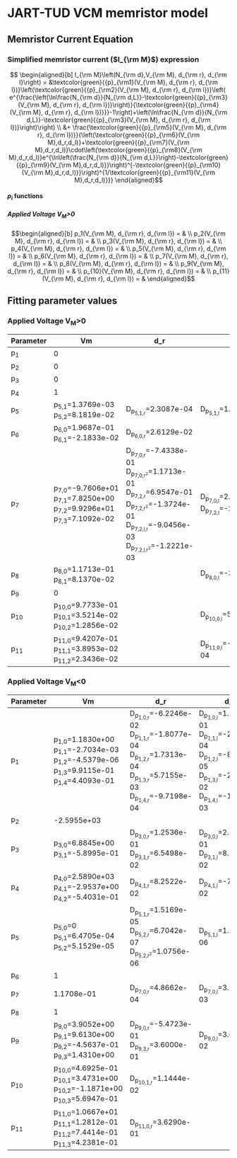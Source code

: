# JART-TUD VCM memristor model

## Memristor Current Equation
### Simplified memristor current ($I_{\rm M}$) expression

```math
 \begin{aligned}[b]
  I_{\rm M}\left(N_{\rm d},V_{\rm M}, d_{\rm r}, d_{\rm l}\right) = &\textcolor{green}{{p}_{\rm1}(V_{\rm M}, d_{\rm r}, d_{\rm l})}\left(\textcolor{green}{{p}_{\rm2}(V_{\rm M}, d_{\rm r}, d_{\rm l})}\left( e^{\frac{\left(\ln\frac{N_{\rm d}}{N_{\rm d,L}}-\textcolor{green}{{p}_{\rm3}(V_{\rm M}, d_{\rm r}, d_{\rm l})}\right)}{\textcolor{green}{{p}_{\rm4}(V_{\rm M}, d_{\rm r}, d_{\rm l})}}}-1\right)+\left(\ln\frac{N_{\rm d}}{N_{\rm d,L}}-\textcolor{green}{{p}_{\rm3}(V_{\rm M}, d_{\rm r}, d_{\rm l})}\right)\right) \\ &+ \frac{\textcolor{green}{{p}_{\rm5}(V_{\rm M}, d_{\rm r}, d_{\rm l})}}{\left(\textcolor{green}{{p}_{\rm6}(V_{\rm M},d_r,d_l)}+\textcolor{green}{{p}_{\rm7}(V_{\rm M},d_r,d_l)}\cdot\left(\textcolor{green}{{p}_{\rm8}(V_{\rm M},d_r,d_l)}e^{\ln\left(\frac{N_{\rm d}}{N_{\rm d,L}}\right)-\textcolor{green}{{p}_{\rm9}(V_{\rm M},d_r,d_l)}}\right)^{-\textcolor{green}{{p}_{\rm10}(V_{\rm M},d_r,d_l)}}\right)^{1/\textcolor{green}{{p}_{\rm11}(V_{\rm M},d_r,d_l)}}}
  \end{aligned}
  ```
#### $p_i$ functions
##### Applied Voltage V<sub>M</sub>>0
```math
\begin{aligned}[b]
p_1(V_{\rm M}, d_{\rm r}, d_{\rm l}) = & \\
p_2(V_{\rm M}, d_{\rm r}, d_{\rm l}) = & \\
p_3(V_{\rm M}, d_{\rm r}, d_{\rm l}) = & \\
p_4(V_{\rm M}, d_{\rm r}, d_{\rm l}) = & \\
p_5(V_{\rm M}, d_{\rm r}, d_{\rm l}) = & \\
p_6(V_{\rm M}, d_{\rm r}, d_{\rm l}) = & \\
p_7(V_{\rm M}, d_{\rm r}, d_{\rm l}) = & \\
p_8(V_{\rm M}, d_{\rm r}, d_{\rm l}) = & \\
p_9(V_{\rm M}, d_{\rm r}, d_{\rm l}) = & \\
p_{10}(V_{\rm M}, d_{\rm r}, d_{\rm l}) = & \\
p_{11}(V_{\rm M}, d_{\rm r}, d_{\rm l}) = & 
\end{aligned}
```

## Fitting parameter values
### Applied Voltage V<sub>M</sub>>0
<table>
    <thead>
        <tr>
            <th>Parameter</th>
            <th>Vm</th>
            <th>d_r</th>
            <th>d_l</th>
        </tr>
    </thead>
    <tbody>
        <tr>
            <td>p<sub>1</sub></td>
            <td>0</td>
            <td></td>
            <td></td>
        </tr>
        <tr>
            <td>p<sub>2</sub></td>
            <td>0</td>
            <td></td>
            <td></td>
        </tr>
        <tr>
            <td>p<sub>3</sub></td>
            <td>0</td>
            <td></td>
            <td></td>
        </tr>
        <tr>
            <td>p<sub>4</sub></td>
            <td>1</td>
            <td></td>
            <td></td>
        </tr>
        <tr>
            <td>p<sub>5</sub></td>
            <td>
                p<sub>5,1</sub>=1.3769e-03 <br>
                p<sub>5,2</sub>=8.1819e-02
            </td>
            <td>
                D<sub>p<sub>5,1,r</sub></sub>=2.3087e-04
            </td>
            <td>
                D<sub>p<sub>5,1,l</sub></sub>=1.3293e-07
            </td>
        </tr>
        <tr>
            <td>p<sub>6</sub></td>
            <td>
                p<sub>6,0</sub>=1.9687e-01 <br>
                p<sub>6,1</sub>=-2.1833e-02
            </td>
            <td>
                D<sub>p<sub>6,0,r</sub></sub>=2.6129e-02
            </td>
            <td>
            </td>
        </tr>
        <tr>
            <td>p<sub>7</sub></td>
            <td>
                p<sub>7,0</sub>=-9.7606e+01 <br>
                p<sub>7,1</sub>=7.8250e+00 <br>
                p<sub>7,2</sub>=9.9296e+01 <br>
                p<sub>7,3</sub>=7.1092e-02
            </td>
            <td>
                D<sub>p<sub>7,0,r</sub></sub>=-7.4338e-01 <br/>
                D<sub>p<sub>7,0,r<sup>2</sup></sub></sub>=1.1713e-01 <br/>
                D<sub>p<sub>7,2,r</sub></sub>=6.9547e-01 <br/>
                D<sub>p<sub>7,2,r<sup>2</sup></sub></sub>=-1.3724e-01 <br/>
                D<sub>p<sub>7,2,l,r</sub></sub>=-9.0456e-03 <br/>
                D<sub>p<sub>7,2,l,r<sup>2</sup></sub></sub>=-1.2221e-03
            </td>
            <td>
                D<sub>p<sub>7,0,l</sub></sub>=2.4377e+00 <br/>
                D<sub>p<sub>7,2,l</sub></sub>=-2.3728e+00
            </td>
        </tr>
        <tr>
            <td>p<sub>8</sub></td>
            <td>
                p<sub>8,0</sub>=1.1713e-01 <br>
                p<sub>8,1</sub>=8.1370e-02
            </td>
            <td></td>
            <td>
                D<sub>p<sub>8,0,l</sub></sub>=-3.8320e-03
            </td>
        </tr>
        <tr>
            <td>p<sub>9</sub></td>
            <td>0</td>
            <td></td>
            <td></td>
        </tr>
        <tr>
            <td>p<sub>10</sub></td>
            <td>
                p<sub>10,0</sub>=9.7733e-01 <br>
                p<sub>10,1</sub>=3.5214e-02 <br>
                p<sub>10,2</sub>=1.2856e-02
            </td>
            <td></td>
            <td>
                D<sub>p<sub>10,0,l</sub></sub>=5.9623e-05
            </td>
        </tr>
        <tr>
            <td>p<sub>11</sub></td>
            <td>
                p<sub>11,0</sub>=9.4207e-01 <br>
                p<sub>11,1</sub>=3.8953e-02 <br>
                p<sub>11,2</sub>=2.3436e-02
            </td>
            <td></td>
            <td>
                D<sub>p<sub>11,0,l</sub></sub>=-6.7239e-04
            </td>
        </tr>
    </tbody>
</table>

### Applied Voltage V<sub>M</sub><0
<table>
    <thead>
        <tr>
            <th>Parameter</th>
            <th>Vm</th>
            <th>d_r</th>
            <th>d_l</th>
        </tr>
    </thead>
    <tbody>
        <tr>
            <td>p<sub>1</sub></td>
            <td>
                p<sub>1,0</sub>=1.1830e+00 <br>
                p<sub>1,1</sub>=-2.7034e-03 <br>
                p<sub>1,2</sub>=-4.5379e-06 <br>
                p<sub>1,3</sub>=9.9115e-01 <br>
                p<sub>1,4</sub>=4.4093e-01
            </td>
            <td>
                D<sub>p<sub>1,0,r</sub></sub>=-6.2246e-02 <br>
                D<sub>p<sub>1,1,r</sub></sub>=-1.8077e-04 <br>
                D<sub>p<sub>1,2,r</sub></sub>=1.7313e-04 <br>
                D<sub>p<sub>1,3,r</sub></sub>=5.7155e-03 <br>
                D<sub>p<sub>1,4,r</sub></sub>=-9.7198e-04
            </td>
            <td>
                D<sub>p<sub>1,0,l</sub></sub>=1.1419e-01 <br>
                D<sub>p<sub>1,1,l</sub></sub>=-2.0831e-04 <br>
                D<sub>p<sub>1,2,l</sub></sub>=-8.9677e-05 <br>
                D<sub>p<sub>1,3,l</sub></sub>=-2.3237e-02 <br>
                D<sub>p<sub>1,4,l</sub></sub>=-1.8507e-03
            </td>
        </tr>
        <tr>
            <td>p<sub>2</sub></td>
            <td>-2.5955e+03</td>
            <td></td>
            <td></td>
        </tr>
        <tr>
            <td>p<sub>3</sub></td>
            <td>
                p<sub>3,0</sub>=6.8845e+00 <br>
                p<sub>3,1</sub>=-5.8995e-01
            </td>
            <td>
                D<sub>p<sub>3,0,r</sub></sub>=1.2536e-01 <br>
                D<sub>p<sub>3,1,r</sub></sub>=6.5498e-02
            </td>
            <td>
                D<sub>p<sub>3,0,l</sub></sub>=2.5983e-01 <br>
                D<sub>p<sub>3,1,l</sub></sub>=8.5666e-02
            </td>
        </tr>
        <tr>
            <td>p<sub>4</sub></td>
            <td>
                p<sub>4,0</sub>=2.5890e+03 <br>
                p<sub>4,1</sub>=-2.9537e+00 <br>
                p<sub>4,2</sub>=-5.4031e-01
            </td>
            <td>
                D<sub>p<sub>4,1,r</sub></sub>=8.2522e-02
            </td>
            <td>
                D<sub>p<sub>4,1,l</sub></sub>=-7.2255e-02
            </td>
        </tr>
        <tr>
            <td>p<sub>5</sub></td>
            <td>
                p<sub>5,0</sub>=0 <br>
                p<sub>5,1</sub>=6.4705e-04 <br>
                p<sub>5,2</sub>=5.1529e-05
            </td>
            <td>
                D<sub>p<sub>5,1,r</sub></sub>=1.5169e-05 <br>
                D<sub>p<sub>5,2,r</sub></sub>=6.7042e-07 <br>
                D<sub>p<sub>5,2,r<sup>2</sup></sub></sub>=1.0756e-06
            </td>
            <td>
                D<sub>p<sub>5,1,l</sub></sub>=1.3260e-06
            </td>
        </tr>
        <tr>
            <td>p<sub>6</sub></td>
            <td>
                1
            </td>
            <td>
            </td>
            <td>
            </td>
        </tr>
        <tr>
            <td>p<sub>7</sub></td>
            <td>
                1.1708e-01
            </td>
            <td>
                D<sub>p<sub>7,0,r</sub></sub>=4.8662e-04
            </td>
            <td>
                D<sub>p<sub>7,0,l</sub></sub>=3.7351e-03
            </td>
        </tr>
        <tr>
            <td>p<sub>8</sub></td>
            <td>
                1
            </td>
            <td></td>
            <td>
            </td>
        </tr>
        <tr>
            <td>p<sub>9</sub></td>
            <td>
                p<sub>9,0</sub>=3.9052e+00 <br>
                p<sub>9,1</sub>=9.6130e+00 <br>
                p<sub>9,2</sub>=-4.5637e-01 <br>
                p<sub>9,3</sub>=1.4310e+00
            </td>
            <td>
                D<sub>p<sub>9,0,r</sub></sub>=-5.4723e-01 <br/>
                D<sub>p<sub>9,3,r</sub></sub>=3.6000e-01
            </td>
            <td>
                D<sub>p<sub>9,0,l</sub></sub>=3.6802e-02
            </td>
        </tr>
        <tr>
            <td>p<sub>10</sub></td>
            <td>
                p<sub>10,0</sub>=4.6925e-01 <br>
                p<sub>10,1</sub>=3.4731e+00 <br>
                p<sub>10,2</sub>=-1.1871e+00 <br>
                p<sub>10,3</sub>=5.6947e-01
            </td>
            <td>
                D<sub>p<sub>10,1,r</sub></sub>=1.1444e-02
            </td>
            <td>
            </td>
        </tr>
        <tr>
            <td>p<sub>11</sub></td>
            <td>
                p<sub>11,0</sub>=1.0667e+01 <br>
                p<sub>11,1</sub>=1.2812e-01 <br>
                p<sub>11,2</sub>=7.4414e-01 <br>
                p<sub>11,3</sub>=4.2381e-01 
            </td>
            <td>
                D<sub>p<sub>11,0,r</sub></sub>=3.6290e-01
            </td>
            <td>
            </td>
        </tr>
    </tbody>
</table>

